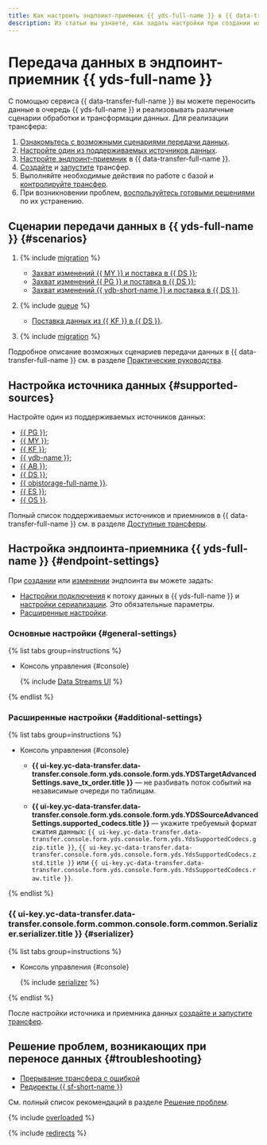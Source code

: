 ```yaml
---
title: Как настроить эндпоинт-приемник {{ yds-full-name }} в {{ data-transfer-full-name }}
description: Из статьи вы узнаете, как задать настройки при создании или изменении эндпоинта-приемника {{ yds-full-name }} в {{ data-transfer-full-name }}.
---
```

# Передача данных в эндпоинт-приемник {{ yds-full-name }}


С помощью сервиса {{ data-transfer-full-name }} вы можете переносить данные в очередь {{ yds-full-name }} и реализовывать различные сценарии обработки и трансформации данных. Для реализации трансфера:

1. [Ознакомьтесь с возможными сценариями передачи данных](#scenarios).
1. [Настройте один из поддерживаемых источников данных](#supported-sources).
1. [Настройте эндпоинт-приемник](#endpoint-settings) в {{ data-transfer-full-name }}.
1. [Cоздайте](../../transfer.md#create) и [запустите](../../transfer.md#activate) трансфер.
1. Выполняйте необходимые действия по работе с базой и [контролируйте трансфер](../../monitoring.md).
1. При возникновении проблем, [воспользуйтесь готовыми решениями](#troubleshooting) по их устранению.

## Сценарии передачи данных в {{ yds-full-name }} {#scenarios}

1. {% include [migration](../../../../_includes/data-transfer/scenario-captions/cdc.md) %}
    * [Захват изменений {{ MY }} и поставка в {{ DS }}](../../../tutorials/mmy-to-yds.md);
    * [Захват изменений {{ PG }} и поставка в {{ DS }}](../../../tutorials/mpg-to-yds.md);
    * [Захват изменений {{ ydb-short-name }} и поставка в {{ DS }}](../../../tutorials/ydb-to-yds.md).

1. {% include [queue](../../../../_includes/data-transfer/scenario-captions/queue.md) %}
  
    * [Поставка данных из {{ KF }} в {{ DS }}](../../../tutorials/mkf-to-yds.md).

1. {% include [migration](../../../../_includes/data-transfer/scenario-captions/migration.md) %}

Подробное описание возможных сценариев передачи данных в {{ data-transfer-full-name }} см. в разделе [Практические руководства](../../../tutorials/index.md).

## Настройка источника данных {#supported-sources}

Настройте один из поддерживаемых источников данных:

* [{{ PG }}](../source/postgresql.md);
* [{{ MY }}](../source/mysql.md);
* [{{ KF }}](../source/kafka.md);
* [{{ ydb-name }}](../source/ydb.md);
* [{{ AB }}](../../../transfer-matrix.md#airbyte);
* [{{ DS }}](../source/data-streams.md);
* [{{ objstorage-full-name }}](../source/object-storage.md).
* [{{ ES }}](../source/elasticsearch.md);
* [{{ OS }}](../source/opensearch.md).

Полный список поддерживаемых источников и приемников в {{ data-transfer-full-name }} см. в разделе [Доступные трансферы](../../../transfer-matrix.md).

## Настройка эндпоинта-приемника {{ yds-full-name }} {#endpoint-settings}

При [создании](../index.md#create) или [изменении](../index.md#update) эндпоинта вы можете задать:

* [Настройки подключения](#general-settings) к потоку данных в {{ yds-full-name }} и [настройки сериализации](#serializer). Это обязательные параметры.
* [Расширенные настройки](#additional-settings).

### Основные настройки {#general-settings}

{% list tabs group=instructions %}

- Консоль управления {#console}

    {% include [Data Streams UI](../../../../_includes/data-transfer/necessary-settings/ui/yandex-data-streams-target.md) %}

{% endlist %}

### Расширенные настройки {#additional-settings}

{% list tabs group=instructions %}

- Консоль управления {#console}

    * **{{ ui-key.yc-data-transfer.data-transfer.console.form.yds.console.form.yds.YDSTargetAdvancedSettings.save_tx_order.title }}** — не разбивать поток событий на независимые очереди по таблицам.

    * **{{ ui-key.yc-data-transfer.data-transfer.console.form.yds.console.form.yds.YDSSourceAdvancedSettings.supported_codecs.title }}** — укажите требуемый формат сжатия данных: `{{ ui-key.yc-data-transfer.data-transfer.console.form.yds.console.form.yds.YdsSupportedCodecs.gzip.title }}`, `{{ ui-key.yc-data-transfer.data-transfer.console.form.yds.console.form.yds.YdsSupportedCodecs.zstd.title }}` или `{{ ui-key.yc-data-transfer.data-transfer.console.form.yds.console.form.yds.YdsSupportedCodecs.raw.title }}`.

{% endlist %}

### {{ ui-key.yc-data-transfer.data-transfer.console.form.common.console.form.common.Serializer.serializer.title }} {#serializer}

{% list tabs group=instructions %}

- Консоль управления {#console}

    {% include [serializer](../../../../_includes/data-transfer/serializer.md) %}

{% endlist %}

После настройки источника и приемника данных [создайте и запустите трансфер](../../transfer.md#create).

## Решение проблем, возникающих при переносе данных {#troubleshooting}

* [Прерывание трансфера с ошибкой](#overloaded)
* [Редиректы {{ sf-short-name }}](#redirects)

См. полный список рекомендаций в разделе [Решение проблем](../../../troubleshooting/index.md).

{% include [overloaded](../../../../_includes/data-transfer/troubles/overloaded.md) %}

{% include [redirects](../../../../_includes/data-transfer/troubles/data-streams/data-streams-redirects.md) %}